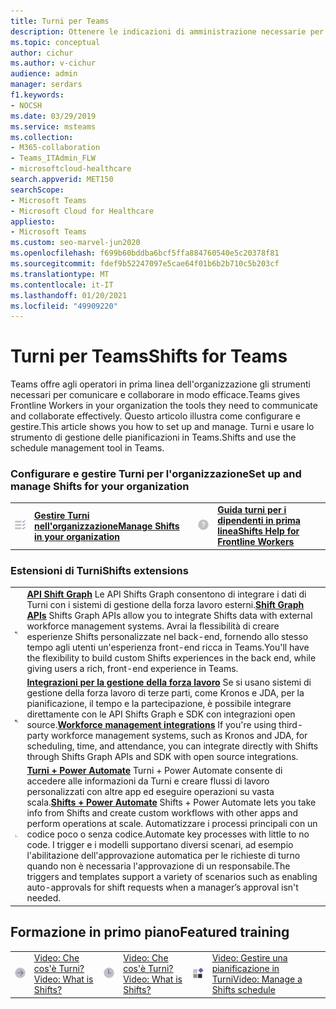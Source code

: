 ```yaml
---
title: Turni per Teams
description: Ottenere le indicazioni di amministrazione necessarie per configurare e gestire Turni, lo strumento di gestione della pianificazione, in Teams.
ms.topic: conceptual
author: cichur
ms.author: v-cichur
audience: admin
manager: serdars
f1.keywords:
- NOCSH
ms.date: 03/29/2019
ms.service: msteams
ms.collection:
- M365-collaboration
- Teams_ITAdmin_FLW
- microsoftcloud-healthcare
search.appverid: MET150
searchScope:
- Microsoft Teams
- Microsoft Cloud for Healthcare
appliesto:
- Microsoft Teams
ms.custom: seo-marvel-jun2020
ms.openlocfilehash: f699b60bddba6bcf5ffa884760540e5c20378f81
ms.sourcegitcommit: fdef9b52247097e5cae64f01b6b2b710c5b203cf
ms.translationtype: MT
ms.contentlocale: it-IT
ms.lasthandoff: 01/20/2021
ms.locfileid: "49909220"
---
```

# <a name="shifts-for-teams"></a><span data-ttu-id="3d8c4-103">Turni per Teams</span><span class="sxs-lookup"><span data-stu-id="3d8c4-103">Shifts for Teams</span></span>

<span data-ttu-id="3d8c4-104">Teams offre agli operatori in prima linea dell'organizzazione gli strumenti necessari per comunicare e collaborare in modo efficace.</span><span class="sxs-lookup"><span data-stu-id="3d8c4-104">Teams gives Frontline Workers in your organization the tools they need to communicate and collaborate effectively.</span></span> <span data-ttu-id="3d8c4-105">Questo articolo illustra come configurare e gestire.</span><span class="sxs-lookup"><span data-stu-id="3d8c4-105">This article shows you how to set up and manage.</span></span> <span data-ttu-id="3d8c4-106">Turni e usare lo strumento di gestione delle pianificazioni in Teams.</span><span class="sxs-lookup"><span data-stu-id="3d8c4-106">Shifts and use the schedule management tool in Teams.</span></span>

### <a name="set-up-and-manage-shifts-for-your-organization"></a><span data-ttu-id="3d8c4-107">Configurare e gestire Turni per l'organizzazione</span><span class="sxs-lookup"><span data-stu-id="3d8c4-107">Set up and manage Shifts for your organization</span></span>

|               |               |               |               |
| ------------- | ------------- | ------------- | ------------- |
|![task-checklist-planning-teams](../media/task-checklist-planning-teams-small.svg) | <span data-ttu-id="3d8c4-109">**[Gestire Turni nell'organizzazione](/microsoftteams/expand-teams-across-your-org/shifts/manage-the-shifts-app-for-your-organization-in-teams)**</span><span class="sxs-lookup"><span data-stu-id="3d8c4-109">**[Manage Shifts in your organization](/microsoftteams/expand-teams-across-your-org/shifts/manage-the-shifts-app-for-your-organization-in-teams)**</span></span> |![progettazione](../media/Help-small.svg)  | <span data-ttu-id="3d8c4-111">**[Guida turni per i dipendenti in prima linea](https://support.office.com/article/apps-and-services-cc1fba57-9900-4634-8306-2360a40c665b#PickTab=Specific_apps)**</span><span class="sxs-lookup"><span data-stu-id="3d8c4-111">**[Shifts Help for Frontline Workers](https://support.office.com/article/apps-and-services-cc1fba57-9900-4634-8306-2360a40c665b#PickTab=Specific_apps)**</span></span> |

### <a name="shifts-extensions"></a><span data-ttu-id="3d8c4-112">Estensioni di Turni</span><span class="sxs-lookup"><span data-stu-id="3d8c4-112">Shifts extensions</span></span>

|               |               |
| ------------- | ------------- |
| ![api](../media/api-small.svg) | <span data-ttu-id="3d8c4-114">**[API Shift Graph](/graph/api/resources/shift?view=graph-rest-1.0)** Le API Shifts Graph consentono di integrare i dati di Turni con i sistemi di gestione della forza lavoro esterni.</span><span class="sxs-lookup"><span data-stu-id="3d8c4-114">**[Shift Graph APIs](/graph/api/resources/shift?view=graph-rest-1.0)** Shifts Graph APIs allow you to integrate Shifts data with external workforce management systems.</span></span> <span data-ttu-id="3d8c4-115">Avrai la flessibilità di creare esperienze Shifts personalizzate nel back-end, fornendo allo stesso tempo agli utenti un'esperienza front-end ricca in Teams.</span><span class="sxs-lookup"><span data-stu-id="3d8c4-115">You'll have the flexibility to build custom Shifts experiences in the back end, while giving users a rich, front-end experience in Teams.</span></span>             |
| ![api](../media/api-small.svg) | <span data-ttu-id="3d8c4-117">**[Integrazioni per la gestione della forza lavoro](https://github.com/OfficeDev/Microsoft-Teams-Shifts-WFM-Connectors)** Se si usano sistemi di gestione della forza lavoro di terze parti, come Kronos e JDA, per la pianificazione, il tempo e la partecipazione, è possibile integrare direttamente con le API Shifts Graph e SDK con integrazioni open source.</span><span class="sxs-lookup"><span data-stu-id="3d8c4-117">**[Workforce management integrations](https://github.com/OfficeDev/Microsoft-Teams-Shifts-WFM-Connectors)** If you're using third-party workforce management systems, such as Kronos and JDA, for scheduling, time, and attendance, you can integrate directly with Shifts through Shifts Graph APIs and SDK with open source integrations.</span></span> |
| ![api](../media/process-flow-teams-small.svg) | <span data-ttu-id="3d8c4-119">**[Turni + Power Automate](https://github.com/OfficeDev/Microsoft-Teams-Shifts-Power-Automate-Templates)** Turni + Power Automate consente di accedere alle informazioni da Turni e creare flussi di lavoro personalizzati con altre app ed eseguire operazioni su vasta scala.</span><span class="sxs-lookup"><span data-stu-id="3d8c4-119">**[Shifts + Power Automate](https://github.com/OfficeDev/Microsoft-Teams-Shifts-Power-Automate-Templates)** Shifts + Power Automate lets you take info from Shifts and create custom workflows with other apps and perform operations at scale.</span></span> <span data-ttu-id="3d8c4-120">Automatizzare i processi principali con un codice poco o senza codice.</span><span class="sxs-lookup"><span data-stu-id="3d8c4-120">Automate key processes with little to no code.</span></span> <span data-ttu-id="3d8c4-121">I trigger e i modelli supportano diversi scenari, ad esempio l'abilitazione dell'approvazione automatica per le richieste di turno quando non è necessaria l'approvazione di un responsabile.</span><span class="sxs-lookup"><span data-stu-id="3d8c4-121">The triggers and templates support a variety of scenarios such as enabling auto-approvals for shift requests when a manager’s approval isn't needed.</span></span> |

## <a name="featured-training"></a><span data-ttu-id="3d8c4-122">Formazione in primo piano</span><span class="sxs-lookup"><span data-stu-id="3d8c4-122">Featured training</span></span>

|               |               |               |               |               |               |
| ------------- | ------------- | ------------- | ------------- | ------------- | ------------- |
| ![arrow-right-2-teams](../media/arrow-right-2-teams-small.svg)  |  [<span data-ttu-id="3d8c4-124">Video: Che cos'è Turni?</span><span class="sxs-lookup"><span data-stu-id="3d8c4-124">Video: What is Shifts?</span></span>](https://support.office.com/article/what-is-shifts-f8efe6e4-ddb3-4d23-b81b-bb812296b821) |![orologio-team](../media/clock-teams-small.svg)  |  [<span data-ttu-id="3d8c4-126">Video: Che cos'è Turni?</span><span class="sxs-lookup"><span data-stu-id="3d8c4-126">Video: What is Shifts?</span></span>](https://support.office.com/article/create-a-shifts-schedule-2b94ca38-36db-4a1c-8fee-f8f0fec9a984) |![blocks-teams](../media/blocks-teams-small.svg)  |  [<span data-ttu-id="3d8c4-128">Video: Gestire una pianificazione in Turni</span><span class="sxs-lookup"><span data-stu-id="3d8c4-128">Video: Manage a Shifts schedule</span></span>](https://support.office.com/article/manage-a-shifts-schedule-63acda7b-ea39-441a-b1c6-c404a72e79f7) |
